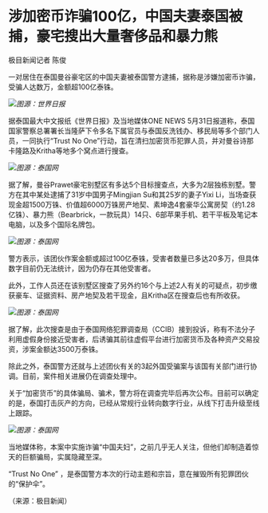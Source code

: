 

# 涉加密币诈骗100亿，中国夫妻泰国被捕，豪宅搜出大量奢侈品和暴力熊

极目新闻记者 陈俊

一对居住在泰国曼谷豪宅区的中国夫妻被泰国警方逮捕，据称是涉嫌加密币诈骗，受骗人达数万，金额超100亿泰铢。

![](https://inews.gtimg.com/om_bt/OGOBzug1K-h3wFhxPkc0rZFpzkl2XLYEotjndiAuUO_v8AA/1000)_图源：世界日报_

据泰国最大中文报纸《世界日报》及当地媒体ONE NEWS
5月31日报道称，泰国国家警察总署署长当隆萨下令多名下属官员与泰国反洗钱办、移民局等多个部门人员，一同执行“Trust No
One”行动，旨在清扫加密货币犯罪人员，并对曼谷诗那卡隆路及Kritha等地多个窝点进行搜查。

![](https://inews.gtimg.com/om_bt/OJfO3kSakR_XY4f4xYlnkQDWrWel1L36I5LhzfuwG58cAAA/1000)_图源：泰国网_

据了解，曼谷Prawet豪宅别墅区有多达5个目标搜查点，大多为2层独栋别墅。警方在其中某处逮捕了31岁中国男子Mingjian Su和其25岁的妻子Yixi
Li，当场查获现金超1500万铢、价值超6000万铢房产地契、素坤逸4套豪华公寓房契（约1.28亿铢）、暴力熊（Bearbrick，一款玩具）14只、6部苹果手机、若干平板及笔记本电脑，以及多个国际名牌包。

![](https://inews.gtimg.com/om_bt/OLT7jErmlRjKN8vhh8hlPFw4F653x70aj98DnOjc-102IAA/1000)_图源：泰国网_

警方表示，该团伙作案金额或超过100亿泰铢，受害者数量已多达20多万，但具体数字目前仍无法统计，因为仍存在其他受害者。

此外，工作人员还在该别墅区搜查了另外约16个与上述2人有关的可疑点，初步缴获豪车、证据资料、房产地契及若干现金，且Kritha区在搜查后也有所收获。

![](https://inews.gtimg.com/om_bt/OGUJ-mI-5sWRwKLc8G38c5Gbqs2usbWtitTB4553gxigYAA/1000)_图源：泰国网_

据了解，此次搜查是由于泰国网络犯罪调查局（CCIB）接到投诉，称有不法分子利用虚假身份接近受害者，后诱骗其前往虚假平台进行加密货币及各种资产交易投资，涉案金额达3500万泰铢。

除此之外，泰国警方还就与上述团伙有关的3起外国受骗案与该国有关部门进行协调。目前，案件相关进展仍在调查处理中。

关于“加密货币”的具体骗局、骗术，警方将在调查完毕后再次公布。目前可以确定的是，泰国打击灰产的方向，已经从常规行业转向数字行业，从线下打击升级至线上跟踪。

![](https://inews.gtimg.com/om_bt/Oy35nnlD824PLQdRkqRfk6h_NA1QbBWlwT3cUgToXJGUUAA/1000)_图源：泰国网_

当地媒体称，本案中实施诈骗“中国夫妇”，之前几乎无人关注，但他们却制造着惊天的巨额骗局，实属隐藏至深。

“Trust No One” ，是泰国警方本次的行动主题和宗旨，意在摧毁所有犯罪团伙的“保护伞”。

（来源：极目新闻）

